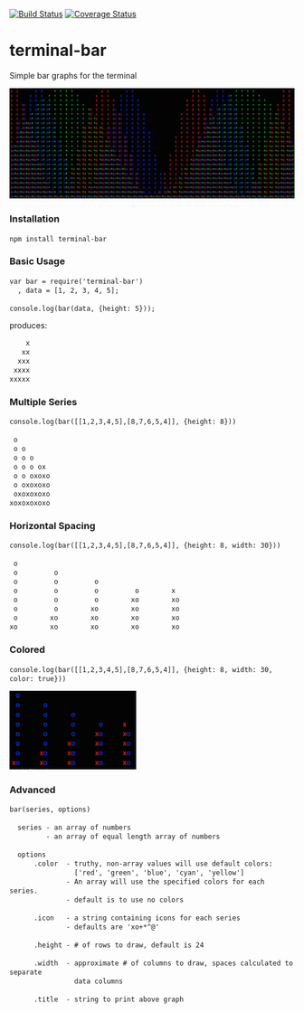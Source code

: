 [![Build Status](https://travis-ci.org/nabraham/terminal-bar.svg?branch=master)](https://travis-ci.org/nabraham/terminal-bar)
[![Coverage Status](https://coveralls.io/repos/nabraham/terminal-bar/badge.png)](https://coveralls.io/r/nabraham/terminal-bar)

# terminal-bar
Simple bar graphs for the terminal

![trig waves](images/trig_waves.png)

### Installation
```
npm install terminal-bar
```

### Basic Usage
```
var bar = require('terminal-bar')
  , data = [1, 2, 3, 4, 5];
  
console.log(bar(data, {height: 5}));
```
produces:

```
    x
   xx
  xxx
 xxxx
xxxxx
```

### Multiple Series
```
console.log(bar([[1,2,3,4,5],[8,7,6,5,4]], {height: 8}))

 o
 o o
 o o o
 o o o ox
 o o oxoxo
 o oxoxoxo
 oxoxoxoxo
xoxoxoxoxo
```
### Horizontal Spacing
```
console.log(bar([[1,2,3,4,5],[8,7,6,5,4]], {height: 8, width: 30}))

 o
 o         o
 o         o         o
 o         o         o         o        x
 o         o         o        xo        xo
 o         o        xo        xo        xo
 o        xo        xo        xo        xo
xo        xo        xo        xo        xo
```

### Colored
```
console.log(bar([[1,2,3,4,5],[8,7,6,5,4]], {height: 8, width: 30, color: true}))
```
![basic colors](images/basic_colors.png)

### Advanced
```
bar(series, options)

  series - an array of numbers
         - an array of equal length array of numbers
         
  options
      .color  - truthy, non-array values will use default colors:
      			['red', 'green', 'blue', 'cyan', 'yellow']
              - An array will use the specified colors for each series.
              - default is to use no colors
             
      .icon   - a string containing icons for each series
              - defaults are 'xo+*^@'
             
      .height - # of rows to draw, default is 24
      
      .width  - approximate # of columns to draw, spaces calculated to separate
                data columns
      
      .title  - string to print above graph
```

